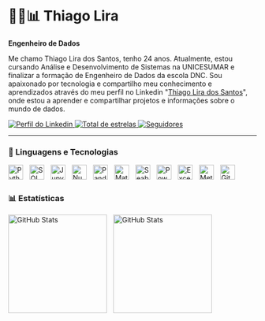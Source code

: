 # 🧑‍💻📊 Thiago Lira 

**Engenheiro de Dados**

Me chamo Thiago Lira dos Santos, tenho 24 anos. Atualmente, estou cursando Análise e Desenvolvimento de Sistemas na UNICESUMAR e finalizar a formação de Engenheiro de Dados da escola DNC. Sou apaixonado por tecnologia e compartilho meu conhecimento e aprendizados através do meu perfil no Linkedin "[Thiago Lira dos Santos](https://www.linkedin.com/in/thiagolsantoss/)", onde estou a aprender e compartilhar projetos e informações sobre o mundo de dados. 
<p align="left">
    <a href="https://www.linkedin.com/in/thiagolsantoss/">
        <img 
            alt="Perfil do Linkedin" 
            title="Vamos nos conectar" 
            src="https://custom-icon-badges.demolab.com/badge/LinkedIn-Conecte--se-0A66C2?logo=linkedin&logoColor=white&style=for-the-badge&labelColor=0072b1"
        />
    </a>
    <a href="https://github.com/thiagolir4?tab=repositories&sort=stargazers">
        <img 
            alt="Total de estrelas" 
            title="Total de estrelas GitHub" 
            src="https://custom-icon-badges.demolab.com/github/stars/thiagolir4?color=55960c&style=for-the-badge&labelColor=488207&logo=star&label=estrelas"
        />
    </a>
    <a href="https://github.com/thiagolir4?tab=followers">
        <img 
            alt="Seguidores" 
            title="Me siga no GitHub" 
            src="https://custom-icon-badges.demolab.com/github/followers/thiagolir4?color=236ad3&labelColor=1155ba&style=for-the-badge&logo=github&label=Seguidores&logoColor=white"
        />
    </a>
</p>

---
### 🤖 Linguagens e Tecnologias
<img 
    align="left" 
    alt="Python" 
    title="Python"
    width="30px" 
    style="padding-right: 10px;" 
    src="https://cdn.jsdelivr.net/gh/devicons/devicon@latest/icons/python/python-original.svg" 
/>
<img 
    align="left" 
    alt="SQL" 
    title="SQL"
    width="30px" 
    style="padding-right: 10px;" 
    src="https://cdn.jsdelivr.net/gh/devicons/devicon@latest/icons/mysql/mysql-original.svg" 
/>
<img 
    align="left" 
    alt="Jupyter" 
    title="Jupyter Notebook"
    width="30px" 
    style="padding-right: 10px;" 
    src="https://cdn.jsdelivr.net/gh/devicons/devicon@latest/icons/jupyter/jupyter-original.svg" 
/>
<img 
    align="left" 
    alt="NumPy" 
    title="NumPy"
    width="30px" 
    style="padding-right: 10px;" 
    src="https://cdn.jsdelivr.net/gh/devicons/devicon@latest/icons/numpy/numpy-original.svg" 
/>
<img 
    align="left" 
    alt="Pandas" 
    title="Pandas"
    width="30px" 
    style="padding-right: 10px;" 
    src="https://cdn.jsdelivr.net/gh/devicons/devicon@latest/icons/pandas/pandas-original.svg" 
/>
<img 
    align="left" 
    alt="Matplotlib" 
    title="Matplotlib"
    width="30px" 
    style="padding-right: 10px;" 
    src="https://cdn.jsdelivr.net/gh/devicons/devicon@latest/icons/matplotlib/matplotlib-original.svg" 
/>
<img 
    align="left" 
    alt="Seaborn" 
    title="Seaborn"
    width="30px" 
    style="padding-right: 10px;" 
    src="https://github.com/mwaskom/seaborn/raw/main/doc/_static/logo-mark-lightbg.png" 
/>
<img 
    align="left" 
    alt="Power BI" 
    title="Power BI"
    width="30px" 
    style="padding-right: 10px;" 
    src="https://img.icons8.com/color/48/000000/power-bi.png" 
/>
<img 
    align="left" 
    alt="Excel" 
    title="Excel"
    width="30px" 
    style="padding-right: 10px;" 
    src="https://img.icons8.com/color/48/000000/microsoft-excel-2019--v1.png" 
/>
<img 
    align="left" 
    alt="Metabase" 
    title="Metabase"
    width="30px" 
    style="padding-right: 10px;" 
    src="https://www.metabase.com/images/logo.svg" 
/>
<img 
    align="left" 
    alt="Git" 
    title="Git"
    width="30px" 
    style="padding-right: 10px;" 
    src="https://cdn.jsdelivr.net/gh/devicons/devicon@latest/icons/git/git-original.svg" 
/>

<br/>
<br/>

### 📊 Estatísticas

<p>
  <img 
    align="left" 
    alt="GitHub Stats" 
    height="200" 
    style="padding-right: 10px;" 
    src="https://github-readme-stats.vercel.app/api?username=thiagolir4&show_icons=true&theme=tokyonight&include_all_commits=true&locale=pt-br" 
  />

<img 
      align="left" 
      alt="GitHub Stats" 
      height="200" 
      src="https://github-readme-stats.vercel.app/api/top-langs/?username=thiagolir4&theme=tokyonight&layout=compact&custom_title=Tecnologias&langs_count=9" 
  />

</p>
